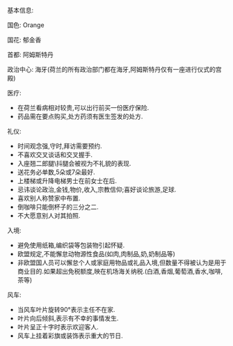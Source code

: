 基本信息:

国色: Orange

国花: 郁金香

首都: 阿姆斯特丹

政治中心: 海牙(荷兰的所有政治部门都在海牙,阿姆斯特丹仅有一座进行仪式的宫殿)



医疗:
- 在荷兰看病相对较贵,可以出行前买一份医疗保险.
- 药品需在要点购买,处方药须有医生签发的处方.

礼仪:

- 时间观念强,守时,拜访需要预约.
- 不喜欢交叉谈话和交叉握手.
- 入座翘二郎腿\抖腿会被视为不礼貌的表现.
- 送花务必单数,5朵或7朵最好.
- 上楼梯或升降电梯男士在前女士在后.
- 忌讳谈论政治,金钱,物价,收入,宗教信仰;喜好谈论旅游,足球.
- 喜欢别人称赞家中布置.
- 倒咖啡只能倒杯子的三分之二.
- 不大愿意别人对其拍照.

入境:
- 避免使用纸箱,编织袋等包装物引起怀疑.
- 欧盟规定,不能懈怠动物源性食品(如肉,肉制品,奶,奶制品等)
- 非欧盟国人员可以懈怠个人或家庭用物品或礼品入境,但数量不得被认为是用于商业目的.如果超出免税额度,映在机场海关纳税.(白酒,香烟,葡萄酒,香水,咖啡,茶等)

风车:
- 当风车叶片旋转90°表示主任不在家.
- 叶片向后倾斜,表示有不幸的事情发生.
- 叶片呈正十字时表示欢迎客人.
- 风车上挂着彩旗或装饰表示重大的节日.
